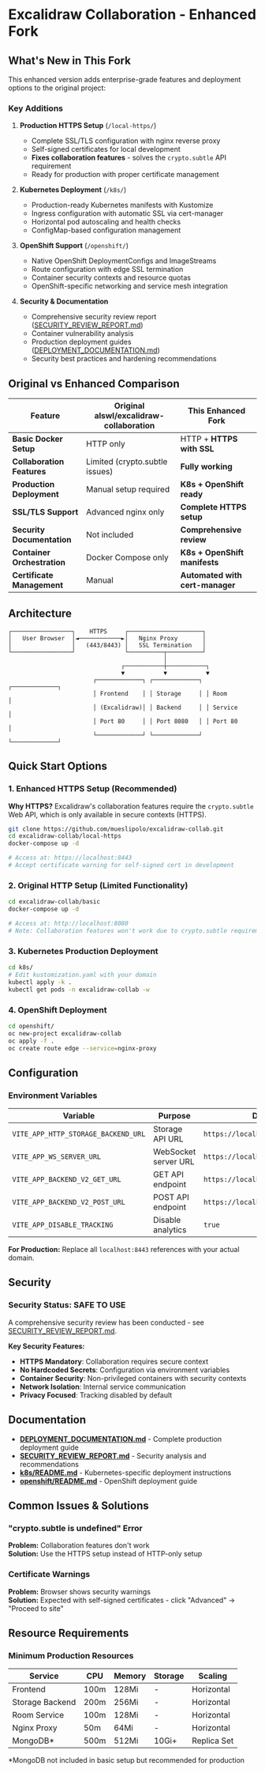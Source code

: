 # Excalidraw Collaboration - Enhanced Fork

## What's New in This Fork

This enhanced version adds enterprise-grade features and deployment options to the original project:

### Key Additions

1. **Production HTTPS Setup** (`/local-https/`)
   - Complete SSL/TLS configuration with nginx reverse proxy
   - Self-signed certificates for local development
   - **Fixes collaboration features** - solves the `crypto.subtle` API requirement
   - Ready for production with proper certificate management

2. **Kubernetes Deployment** (`/k8s/`)
   - Production-ready Kubernetes manifests with Kustomize
   - Ingress configuration with automatic SSL via cert-manager
   - Horizontal pod autoscaling and health checks
   - ConfigMap-based configuration management

3. **OpenShift Support** (`/openshift/`)
   - Native OpenShift DeploymentConfigs and ImageStreams
   - Route configuration with edge SSL termination
   - Container security contexts and resource quotas
   - OpenShift-specific networking and service mesh integration

4. **Security & Documentation**
   - Comprehensive security review report ([SECURITY_REVIEW_REPORT.md](SECURITY_REVIEW_REPORT.md))
   - Container vulnerability analysis
   - Production deployment guides ([DEPLOYMENT_DOCUMENTATION.md](DEPLOYMENT_DOCUMENTATION.md))
   - Security best practices and hardening recommendations

## Original vs Enhanced Comparison

| Feature | Original alswl/excalidraw-collaboration | This Enhanced Fork |
|---------|----------------------------------------|-------------------|
| **Basic Docker Setup** | HTTP only | HTTP + **HTTPS with SSL** |
| **Collaboration Features** | Limited (crypto.subtle issues) | **Fully working** |
| **Production Deployment** | Manual setup required | **K8s + OpenShift ready** |
| **SSL/TLS Support** | Advanced nginx only | **Complete HTTPS setup** |
| **Security Documentation** | Not included | **Comprehensive review** |
| **Container Orchestration** | Docker Compose only | **K8s + OpenShift manifests** |
| **Certificate Management** | Manual | **Automated with cert-manager** |

## Architecture

```
┌─────────────────┐    HTTPS     ┌─────────────────────┐
│   User Browser  │◄────────────►│   Nginx Proxy       │
│                 │   (443/8443) │   SSL Termination   │
└─────────────────┘              └──────────┬──────────┘
                                            │
                                ┌───────────┼───────────┐
                                ▼           ▼           ▼
                        ┌─────────────┐ ┌─────────────┐ ┌─────────────┐
                        │ Frontend    │ │ Storage     │ │ Room        │
                        │ (Excalidraw)│ │ Backend     │ │ Service     │
                        │ Port 80     │ │ Port 8080   │ │ Port 80     │
                        └─────────────┘ └─────────────┘ └─────────────┘
```

## Quick Start Options

### 1. Enhanced HTTPS Setup (Recommended)

**Why HTTPS?** Excalidraw's collaboration features require the `crypto.subtle` Web API, which is only available in secure contexts (HTTPS).

```bash
git clone https://github.com/mueslipolo/excalidraw-collab.git
cd excalidraw-collab/local-https
docker-compose up -d

# Access at: https://localhost:8443
# Accept certificate warning for self-signed cert in development
```

### 2. Original HTTP Setup (Limited Functionality)

```bash
cd excalidraw-collab/basic
docker-compose up -d

# Access at: http://localhost:8080
# Note: Collaboration features won't work due to crypto.subtle requirement
```

### 3. Kubernetes Production Deployment

```bash
cd k8s/
# Edit kustomization.yaml with your domain
kubectl apply -k .
kubectl get pods -n excalidraw-collab -w
```

### 4. OpenShift Deployment

```bash
cd openshift/
oc new-project excalidraw-collab
oc apply -f .
oc create route edge --service=nginx-proxy
```

## Configuration

### Environment Variables

| Variable | Purpose | Default Value |
|----------|---------|---------------|
| `VITE_APP_HTTP_STORAGE_BACKEND_URL` | Storage API URL | `https://localhost:8443/api/v2` |
| `VITE_APP_WS_SERVER_URL` | WebSocket server URL | `https://localhost:8443` |
| `VITE_APP_BACKEND_V2_GET_URL` | GET API endpoint | `https://localhost:8443/api/v2/scenes/` |
| `VITE_APP_BACKEND_V2_POST_URL` | POST API endpoint | `https://localhost:8443/api/v2/scenes/` |
| `VITE_APP_DISABLE_TRACKING` | Disable analytics | `true` |

**For Production:** Replace all `localhost:8443` references with your actual domain.

## Security

### Security Status: SAFE TO USE

A comprehensive security review has been conducted - see [SECURITY_REVIEW_REPORT.md](SECURITY_REVIEW_REPORT.md).

**Key Security Features:**
- **HTTPS Mandatory**: Collaboration requires secure context
- **No Hardcoded Secrets**: Configuration via environment variables  
- **Container Security**: Non-privileged containers with security contexts
- **Network Isolation**: Internal service communication
- **Privacy Focused**: Tracking disabled by default

## Documentation

- **[DEPLOYMENT_DOCUMENTATION.md](DEPLOYMENT_DOCUMENTATION.md)** - Complete production deployment guide
- **[SECURITY_REVIEW_REPORT.md](SECURITY_REVIEW_REPORT.md)** - Security analysis and recommendations
- **[k8s/README.md](k8s/README.md)** - Kubernetes-specific deployment instructions
- **[openshift/README.md](openshift/README.md)** - OpenShift deployment guide

## Common Issues & Solutions

### "crypto.subtle is undefined" Error
**Problem:** Collaboration features don't work  
**Solution:** Use the HTTPS setup instead of HTTP-only setup

### Certificate Warnings
**Problem:** Browser shows security warnings  
**Solution:** Expected with self-signed certificates - click "Advanced" → "Proceed to site"

## Resource Requirements

### Minimum Production Resources

| Service | CPU | Memory | Storage | Scaling |
|---------|-----|--------|---------|---------|
| Frontend | 100m | 128Mi | - | Horizontal |
| Storage Backend | 200m | 256Mi | - | Horizontal |
| Room Service | 100m | 128Mi | - | Horizontal |
| Nginx Proxy | 50m | 64Mi | - | Horizontal |
| MongoDB* | 500m | 512Mi | 10Gi+ | Replica Set |

*MongoDB not included in basic setup but recommended for production
